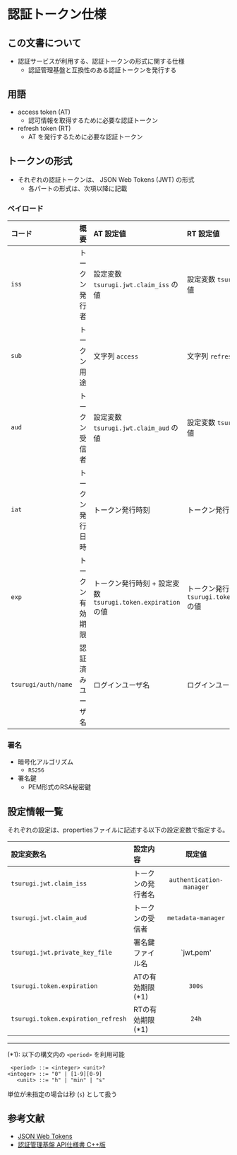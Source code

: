 # 認証トークン仕様

## この文書について

* 認証サービスが利用する、認証トークンの形式に関する仕様
  * 認証管理基盤と互換性のある認証トークンを発行する

## 用語

* access token (AT)
  * 認可情報を取得するために必要な認証トークン
* refresh token (RT)
  * AT を発行するために必要な認証トークン

## トークンの形式

* それぞれの認証トークンは、 JSON Web Tokens (JWT) の形式
  * 各パートの形式は、次項以降に記載

### ペイロード

| コード | 概要 | AT 設定値 | RT 設定値 |
|:--|:--|:--|:--|
| `iss` | トークン発行者 | 設定変数 `tsurugi.jwt.claim_iss` の値 | 設定変数 `tsurugi.jwt.claim_iss` の値 |
| `sub` | トークン用途 | 文字列 `access` | 文字列 `refresh` |
| `aud` | トークン受信者 | 設定変数 `tsurugi.jwt.claim_aud` の値 | 設定変数 `tsurugi.jwt.claim_iss` の値 |
| `iat` | トークン発行日時 | トークン発行時刻 | トークン発行時刻 |
| `exp` | トークン有効期限 | トークン発行時刻 + 設定変数 `tsurugi.token.expiration` の値 | トークン発行時刻 + 設定変数 `tsurugi.token.expiration_refresh` の値 |
| `tsurugi/auth/name` | 認証済みユーザ名 | ログインユーザ名 | ログインユーザ名 |

### 署名

* 暗号化アルゴリズム
  * `RS256`
* 署名鍵
  * PEM形式のRSA秘密鍵

## 設定情報一覧

それぞれの設定は、propertiesファイルに記述する以下の設定変数で指定する。

| 設定変数名 | 設定内容 | 既定値 |
|:--|:--|:-:|
| `tsurugi.jwt.claim_iss` | トークンの発行者名 | `authentication-manager` |
| `tsurugi.jwt.claim_aud` | トークンの受信者 | `metadata-manager` |
| `tsurugi.jwt.private_key_file` | 署名鍵ファイル名 | `jwt.pem' |
| `tsurugi.token.expiration` | ATの有効期限 (*1) | `300s` |
| `tsurugi.token.expiration_refresh` | RTの有効期限 (*1) | `24h` |

----
(*1): 以下の構文内の `<period>` を利用可能

```bnf
 <period> ::= <integer> <unit>?
<integer> ::= "0" | [1-9][0-9]
   <unit> ::= "h" | "min" | "s"
```

単位が未指定の場合は秒 (`s`) として扱う

## 参考文献

* [JSON Web Tokens](https://jwt.io/)
* [認証管理基盤 API仕様書 C++版](https://github.com/project-tsurugi/authentication-manager/blob/master/docs/authentication_API_specification_cpp.md)
